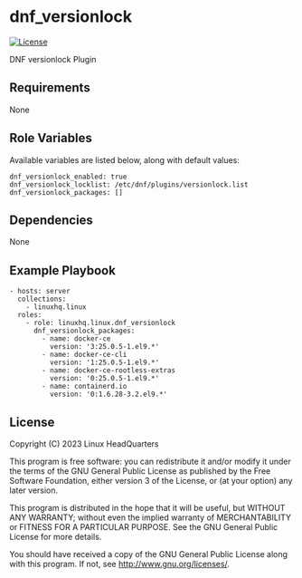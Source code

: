 # dnf\_versionlock

[![License](https://img.shields.io/badge/license-GPLv3-lightgreen)](https://www.gnu.org/licenses/gpl-3.0.en.html#license-text)

DNF versionlock Plugin

## Requirements

None

## Role Variables

Available variables are listed below, along with default values:

    dnf_versionlock_enabled: true
    dnf_versionlock_locklist: /etc/dnf/plugins/versionlock.list
    dnf_versionlock_packages: []

## Dependencies

None

## Example Playbook

    - hosts: server
      collections:
        - linuxhq.linux
      roles:
        - role: linuxhq.linux.dnf_versionlock
          dnf_versionlock_packages:
            - name: docker-ce
              version: '3:25.0.5-1.el9.*'
            - name: docker-ce-cli
              version: '1:25.0.5-1.el9.*'
            - name: docker-ce-rootless-extras
              version: '0:25.0.5-1.el9.*'
            - name: containerd.io
              version: '0:1.6.28-3.2.el9.*'

## License

Copyright (C) 2023 Linux HeadQuarters

This program is free software: you can redistribute it and/or modify
it under the terms of the GNU General Public License as published by
the Free Software Foundation, either version 3 of the License, or
(at your option) any later version.

This program is distributed in the hope that it will be useful,
but WITHOUT ANY WARRANTY; without even the implied warranty of
MERCHANTABILITY or FITNESS FOR A PARTICULAR PURPOSE. See the
GNU General Public License for more details.

You should have received a copy of the GNU General Public License
along with this program. If not, see <http://www.gnu.org/licenses/>.
